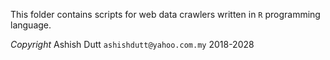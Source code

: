 This folder contains scripts for web data crawlers written in `R` programming language.


*Copyright* 
Ashish Dutt `ashishdutt@yahoo.com.my` 2018-2028